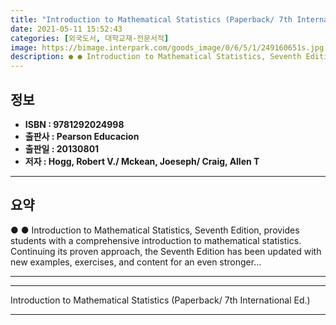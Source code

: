 ```yaml
---
title: "Introduction to Mathematical Statistics (Paperback/ 7th International Ed.)"
date: 2021-05-11 15:52:43
categories: [외국도서, 대학교재-전문서적]
image: https://bimage.interpark.com/goods_image/0/6/5/1/249160651s.jpg
description: ● ● Introduction to Mathematical Statistics, Seventh Edition, provides students with a comprehensive introduction to mathematical statistics. Continuing its p
---
```


## **정보**

- **ISBN : 9781292024998**
- **출판사 : Pearson Educacion**
- **출판일 : 20130801**
- **저자 : Hogg, Robert V./ Mckean, Joeseph/ Craig, Allen T**

------



## **요약**

●  ●  Introduction to Mathematical Statistics, Seventh Edition, provides students with a comprehensive introduction to mathematical statistics. Continuing its proven approach, the Seventh Edition has been updated with new examples, exercises, and content for an even stronger... 

------



------


Introduction to Mathematical Statistics (Paperback/ 7th International Ed.) 

------


